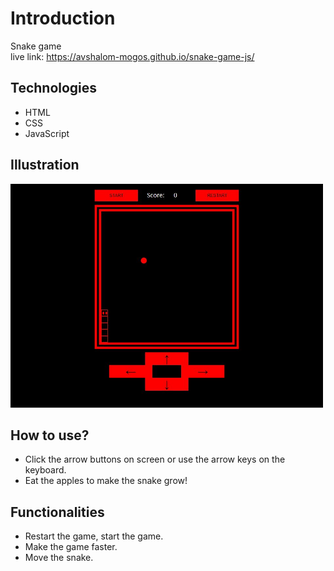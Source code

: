 # Introduction
Snake game  
live link: https://avshalom-mogos.github.io/snake-game-js/

## Technologies
- HTML
- CSS
- JavaScript

## Illustration
<img src="https://raw.githubusercontent.com/Avshalom-Mogos/snake-game-js/master/readmeIMG.JPG" width="500"/>

## How to use?
- Click the arrow buttons on screen or use the arrow keys on the keyboard.
- Eat the apples to make the snake grow!



## Functionalities
- Restart the game, start the game.
- Make the game faster.
- Move the snake.
